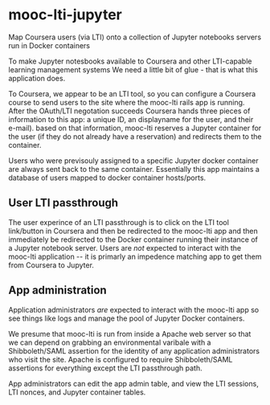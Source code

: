 # mooc-lti-jupyter

Map Coursera users (via LTI) onto a collection of Jupyter notebooks servers run in Docker containers

To make Jupyter notesbooks available to Coursera and other LTI-capable learning management systems
We need a little bit of glue -  that is what this application does. 

To Coursera, we appear to be an LTI tool, so you can configure a Coursera course to send users to the site where the mooc-lti rails app is running. After the OAuth/LTI negotation succeeds Coursera hands three pieces of information to this app: a unique ID, an displayname for the user, and their e-mail). based on that information, mooc-lti reserves a Jupyter container for the user (if they do not already have a reservation) and redirects them to the container.

Users who were previsouly assigned to a specific Jupyter docker container are always sent back to the same container. Essentially this app maintains a database of users mapped to docker container hosts/ports.

## User LTI passthrough

The user experince of an LTI passthrough is to click on the LTI tool link/button in Coursera and
then be redirected to the mooc-lti app and then immediately be redirected to the Docker container running their instance of a Jupyter notebook server. Users are *not* expected to interact with the mooc-lti application -- it is primarly an impedence matching app to get them from Coursera to Jupyter.

## App administration

Application administrators *are* expected to interact with the mooc-lti app so see things like logs and manage the pool of Jupyter Docker containers.

We presume that mooc-lti is run from inside a Apache web server so that we can depend on grabbing an environmental varibale with a Shibboleth/SAML assertion for the identity of any application administrators who visit the site. Apache is configured to require Shibboleth/SAML assertions for everything except the LTI passthrough path.

App administrators can edit the app admin table, and view the LTI sessions, LTI nonces, and Jupyter container tables.


 